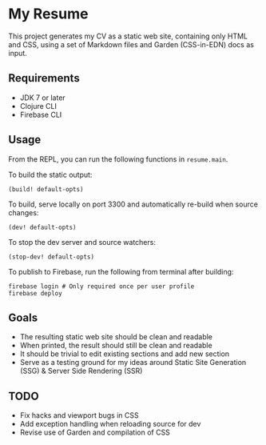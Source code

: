 # My Resume

This project generates my CV as a static web site, containing only HTML and CSS, using a set of Markdown files and Garden (CSS-in-EDN) docs as input.

## Requirements

- JDK 7 or later
- Clojure CLI
- Firebase CLI

## Usage

From the REPL, you can run the following functions in `resume.main`.

To build the static output:
```
(build! default-opts)
```

To build, serve locally on port 3300 and automatically re-build when source changes:
```
(dev! default-opts)
```

To stop the dev server and source watchers:
```
(stop-dev! default-opts)
```

To publish to Firebase, run the following from terminal after building:
```
firebase login # Only required once per user profile
firebase deploy
```

## Goals

- The resulting static web site should be clean and readable
- When printed, the result should still be clean and readable
- It should be trivial to edit existing sections and add new section
- Serve as a testing ground for my ideas around Static Site Generation (SSG) & Server Side Rendering (SSR)

## TODO

- Fix hacks and viewport bugs in CSS
- Add exception handling when reloading source for dev
- Revise use of Garden and compilation of CSS